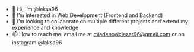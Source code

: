 - 👋 Hi, I’m @laksa96
- 👀 I’m interested in Web Development (Frontend and Backend)
- 💞️ I’m looking to collaborate on multiple different projects and extend my experience and knowledge
- 📫 How to reach me..email me at mladenoviclazar96@gmail.com or on instagram @laksa96

<!---
laksa96/laksa96 is a ✨ special ✨ repository because its `README.md` (this file) appears on your GitHub profile.
You can click the Preview link to take a look at your changes.
--->
